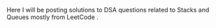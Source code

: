 Here I will be posting solutions to DSA questions related to Stacks and Queues mostly from LeetCode .
